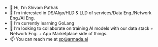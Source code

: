 - 👋 Hi, I’m Shivam Pathak
- 👀 I’m interested in DS/Algo/HLD & LLD of services/Data Eng./Network Eng./AI Eng.
- 🌱 I’m currently learning GoLang
- 💞️ I’m looking to collaborate on training AI models with our data stack + Network Eng. + App Marketplace side of things.
- 📫 You can reach me at sp@armada.ai

<!---
spfuzzylink/spfuzzylink is a ✨ special ✨ repository because its `README.md` (this file) appears on your GitHub profile.
You can click the Preview link to take a look at your changes.
--->
